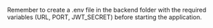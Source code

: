 Remember to create a .env file in the backend folder with the required variables (URL, PORT, JWT_SECRET) before starting the application.
